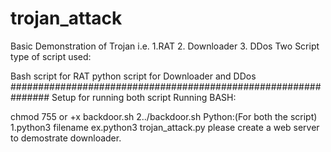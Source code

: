 # trojan_attack
Basic Demonstration of Trojan i.e. 1.RAT 2. Downloader 3. DDos Two Script type of script used:

Bash script for RAT
python script for Downloader and DDos
############################################################### Setup for running both script Running BASH:

chmod 755 or +x backdoor.sh 2../backdoor.sh
Python:(For both the script) 1.python3 filename ex.python3 trojan_attack.py please create a web server to demostrate downloader.
